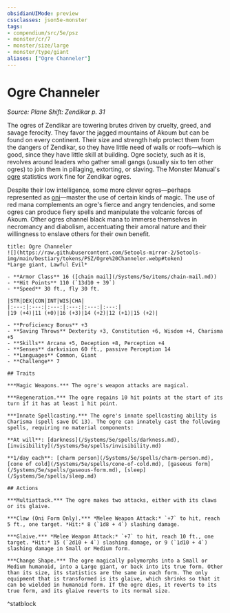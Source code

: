 ```yaml
---
obsidianUIMode: preview
cssclasses: json5e-monster
tags:
- compendium/src/5e/psz
- monster/cr/7
- monster/size/large
- monster/type/giant
aliases: ["Ogre Channeler"]
---
```

# Ogre Channeler
*Source: Plane Shift: Zendikar p. 31*  

The ogres of Zendikar are towering brutes driven by cruelty, greed, and savage ferocity. They favor the jagged mountains of Akoum but can be found on every continent. Their size and strength help protect them from the dangers of Zendikar, so they have little need of walls or roofs—which is good, since they have little skill at building. Ogre society, such as it is, revolves around leaders who gather small gangs (usually six to ten other ogres) to join them in pillaging, extorting, or slaving. The Monster Manual's [ogre](/Systems/5e/bestiary/giant/ogre.md) statistics work fine for Zendikar ogres.

Despite their low intelligence, some more clever ogres—perhaps represented as [oni](/Systems/5e/bestiary/giant/oni.md)—master the use of certain kinds of magic. The use of red mana complements an ogre's fierce and angry tendencies, and some ogres can produce fiery spells and manipulate the volcanic forces of Akoum. Other ogres channel black mana to immerse themselves in necromancy and diabolism, accentuating their amoral nature and their willingness to enslave others for their own benefit.

```ad-statblock
title: Ogre Channeler
![](https://raw.githubusercontent.com/5etools-mirror-2/5etools-img/main/bestiary/tokens/PSZ/Ogre%20Channeler.webp#token)
*Large giant, Lawful Evil*

- **Armor Class** 16 ([chain mail](/Systems/5e/items/chain-mail.md))
- **Hit Points** 110 (`13d10 + 39`)
- **Speed** 30 ft., fly 30 ft.

|STR|DEX|CON|INT|WIS|CHA|
|:---:|:---:|:---:|:---:|:---:|:---:|
|19 (+4)|11 (+0)|16 (+3)|14 (+2)|12 (+1)|15 (+2)|

- **Proficiency Bonus** +3
- **Saving Throws** Dexterity +3, Constitution +6, Wisdom +4, Charisma +5
- **Skills** Arcana +5, Deception +8, Perception +4
- **Senses** darkvision 60 ft., passive Perception 14
- **Languages** Common, Giant
- **Challenge** 7

## Traits

***Magic Weapons.*** The ogre's weapon attacks are magical.

***Regeneration.*** The ogre regains 10 hit points at the start of its turn if it has at least 1 hit point.

***Innate Spellcasting.*** The ogre's innate spellcasting ability is Charisma (spell save DC 13). The ogre can innately cast the following spells, requiring no material components:

**At will**: [darkness](/Systems/5e/spells/darkness.md), [invisibility](/Systems/5e/spells/invisibility.md)

**1/day each**: [charm person](/Systems/5e/spells/charm-person.md), [cone of cold](/Systems/5e/spells/cone-of-cold.md), [gaseous form](/Systems/5e/spells/gaseous-form.md), [sleep](/Systems/5e/spells/sleep.md)

## Actions

***Multiattack.*** The ogre makes two attacks, either with its claws or its glaive.

***Claw (Oni Form Only).*** *Melee Weapon Attack:* `+7` to hit, reach 5 ft., one target. *Hit:* 8 (`1d8 + 4`) slashing damage.

***Glaive.*** *Melee Weapon Attack:* `+7` to hit, reach 10 ft., one target. *Hit:* 15 (`2d10 + 4`) slashing damage, or 9 (`1d10 + 4`) slashing damage in Small or Medium form.

***Change Shape.*** The ogre magically polymorphs into a Small or Medium humanoid, into a Large giant, or back into its true form. Other than its size, its statistics are the same in each form. The only equipment that is transformed is its glaive, which shrinks so that it can be wielded in humanoid form. If the ogre dies, it reverts to its true form, and its glaive reverts to its normal size.
```
^statblock